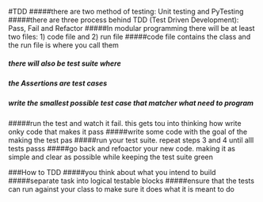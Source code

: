 #TDD
#####there are two method of testing: Unit testing and PyTesting
#####there are three process behind TDD (Test Driven Development): Pass, Fail and Refactor
#####In modular programming there will be at least two files: 1) code file and 2) run file
#####code file contains the class and the run file is where you call them
##### there will also be test suite where
##### the Assertions are test cases
##### write the smallest possible test case that matcher what need to program
#####run the test and watch it fail. this gets tou into thinking how write onky code that makes it pass
#####write some code with the goal of the making the test pas
#####run your test suite. repeat steps 3 and 4 until alll tests passs
#####go back and refoactor your new code. making it as simple and clear as possible while keeping the test suite green

###How to TDD
#####you think about what you intend to build
#####separate task into logical testable blocks
#####ensure that the tests can run against your class to make sure it does what it is meant to do